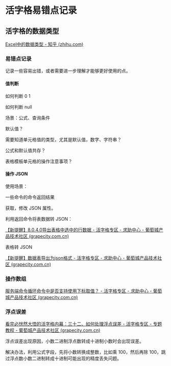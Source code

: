 # 活字格易错点记录





## 活字格的数据类型

[Excel中的数据类型 - 知乎 (zhihu.com)](https://zhuanlan.zhihu.com/p/158540250)





### 易错点记录

记录一些容易出错，或者需要进一步理解才能够更好使用的点。

#### 值判断

如何判断 0 1

如何判断 null

场景：公式、查询条件



默认值？

需要知道单元格值的类型，尤其是默认值，数字、字符串？

公式和默认值共存？

表格模板单元格的操作注意事项？





#### 操作 JSON

使用场景：

一些命令的命令返回结果

获取，修改 JSON 属性。



利用返回命令将表数据转 JSON：

[【新提醒】8.0.4.0导出表格中选中的行数据 - 活字格专区 - 求助中心 - 葡萄城产品技术社区 (grapecity.com.cn)](https://gcdn.grapecity.com.cn/forum.php?mod=viewthread&tid=151367)



表格转 JSON

[【新提醒】数据表导出为json格式 - 活字格专区 - 求助中心 - 葡萄城产品技术社区 (grapecity.com.cn)](https://gcdn.grapecity.com.cn/forum.php?mod=viewthread&tid=133014&fromuid=63496)



### 操作数组

[服务端命令循环命令中是否支持使用下标取值？ - 活字格专区 - 求助中心 - 葡萄城产品技术社区 (grapecity.com.cn)](https://gcdn.grapecity.com.cn/forum.php?mod=viewthread&tid=97531&extra=)



### 浮点误差

[看完必恍然大悟的活字格内幕：三十二、如何处理浮点误差 - 活字格专区 - 专题教程 - 葡萄城产品技术社区 (grapecity.com.cn)](https://gcdn.grapecity.com.cn/forum.php?mod=viewthread&tid=57855&extra=page%3D3%26filter%3Dtypeid%26typeid%3D242)

浮点误差出现原因，小数二进制浮点数转成十进制小数时会出现误差。

解决办法，利用公式字段，先将小数转换成整数，比如乘 100，然后再除 100，跳过浮点数小数二进制转成十进制可能出现的精度丢失问题。

